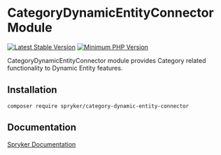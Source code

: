 # CategoryDynamicEntityConnector Module
[![Latest Stable Version](https://poser.pugx.org/spryker/category-dynamic-entity-connector/v/stable.svg)](https://packagist.org/packages/spryker/category-dynamic-entity-connector)
[![Minimum PHP Version](https://img.shields.io/badge/php-%3E%3D%208.1-8892BF.svg)](https://php.net/)

CategoryDynamicEntityConnector module provides Category related functionality to Dynamic Entity features.

## Installation

```
composer require spryker/category-dynamic-entity-connector
```

## Documentation

[Spryker Documentation](https://docs.spryker.com)
